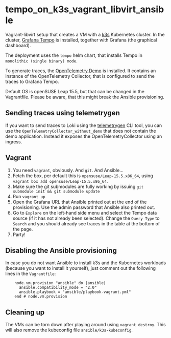 # tempo_on_k3s_vagrant_libvirt_ansible

Vagrant-libvirt setup that creates a VM with a [k3s](k3s.io) Kubernetes cluster.
In the cluster, [Grafana Tempo](https://grafana.com/docs/tempo/latest/) is
installed, together with Grafana (the graphical dashboard).

The deployment uses the `tempo` helm chart, that installs Tempo in `monolithic
(single binary) mode`.

To generate traces, the [OpenTelemetry
Demo](https://opentelemetry.io/docs/kubernetes/helm/demo/) is installed. It
contains an instance of the OpenTelemetry Collector, that is configured to send
the traces to Grafana Tempo.

Default OS is openSUSE Leap 15.5, but that can be changed in the Vagrantfile.
Please be aware, that this might break the Ansible provisioning.

## Sending traces using telemetrygen

If you want to send traces to Loki using the
[telemetrygen](https://github.com/open-telemetry/opentelemetry-collector-contrib/tree/main/cmd/telemetrygen)
CLI tool, you can use the `OpenTelemetryCollector_without_demo` that does not
contain the demo application. Instead it exposes the OpenTelemetryCollector
using an ingress.

## Vagrant

1. You need `vagrant`, obviously. And `git`. And Ansible...
1. Fetch the box, per default this is `opensuse/Leap-15.5.x86_64`, using
   `vagrant box add opensuse/Leap-15.5.x86_64`.
1. Make sure the git submodules are fully working by issuing
   `git submodule init && git submodule update`
1. Run `vagrant up`
1. Open the Grafana URL that Ansible printed out at the end of the provisioning.
   Use the admin password that Ansible also printed out.
1. Go to `Explore` on the left-hand side menu and select the Tempo data source
   (if it has not already been selected). Change the `Query Type` to `Search`
   and you should already see traces in the table at the bottom of the page.
1. Party!

## Disabling the Ansible provisioning

In case you do not want Ansible to install k3s and the Kubernetes workloads
(because you want to install it yourself), just comment out the following lines
in the `Vagrantfile`:

```
    node.vm.provision "ansible" do |ansible|
      ansible.compatibility_mode = "2.0"
      ansible.playbook = "ansible/playbook-vagrant.yml"
    end # node.vm.provision
```

## Cleaning up

The VMs can be torn down after playing around using `vagrant destroy`. This will
also remove the kubeconfig file `ansible/k3s-kubeconfig`.
